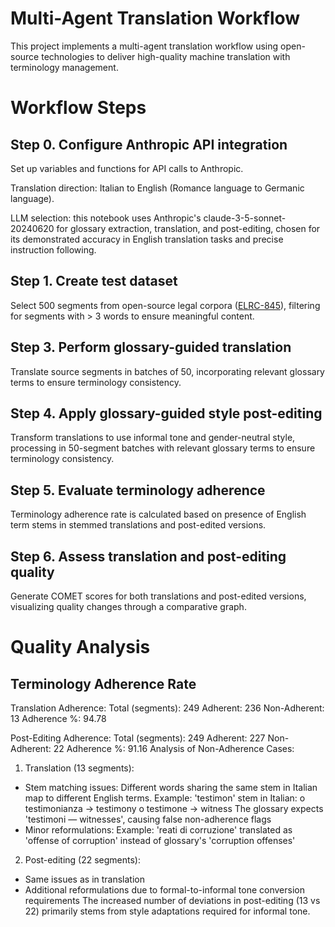 # Multi-Agent Translation Workflow
This project implements a multi-agent translation workflow using open-source technologies to deliver high-quality machine translation with terminology management.

# Workflow Steps
## Step 0. Configure Anthropic API integration
Set up variables and functions for API calls to Anthropic.

Translation direction: Italian to English (Romance language to Germanic language).

LLM selection: this notebook uses Anthropic's claude-3-5-sonnet-20240620 for glossary extraction, translation, and post-editing, chosen for its demonstrated accuracy in English translation tasks and precise instruction following.

## Step 1. Create test dataset
Select 500 segments from open-source legal corpora ([ELRC-845](https://opus.nlpl.eu/ELRC-845-Corpora_legal_text/it&en/v1/ELRC-845-Corpora_legal_text)), filtering for segments with > 3 words to ensure meaningful content.

## Step 3. Perform glossary-guided translation
Translate source segments in batches of 50, incorporating relevant glossary terms to ensure terminology consistency.

## Step 4. Apply glossary-guided style post-editing
Transform translations to use informal tone and gender-neutral style, processing in 50-segment batches with relevant glossary terms to ensure terminology consistency.

## Step 5. Evaluate terminology adherence
Terminology adherence rate is calculated based on presence of English term stems in stemmed translations and post-edited versions.

## Step 6. Assess translation and post-editing quality
Generate COMET scores for both translations and post-edited versions, visualizing quality changes through a comparative graph.

# Quality Analysis
## Terminology Adherence Rate
Translation Adherence:
  Total (segments): 249
  Adherent: 236
  Non-Adherent: 13
  Adherence %: 94.78

Post-Editing Adherence:
  Total (segments): 249
  Adherent: 227
  Non-Adherent: 22
  Adherence %: 91.16
Analysis of Non-Adherence Cases:
1.	Translation (13 segments):
-	Stem matching issues: Different words sharing the same stem in Italian map to different English terms.
Example: 'testimon' stem in Italian: 
o	testimonianza → testimony
o	testimone → witness
The glossary expects 'testimoni — witnesses', causing false non-adherence flags
-	Minor reformulations:
Example: 'reati di corruzione' translated as 'offense of corruption' instead of glossary's 'corruption offenses'
2.	Post-editing (22 segments):
-	Same issues as in translation
-	Additional reformulations due to formal-to-informal tone conversion requirements
The increased number of deviations in post-editing (13 vs 22) primarily stems from style adaptations required for informal tone.
